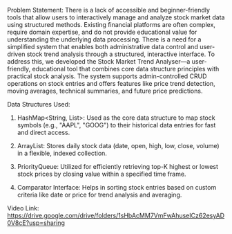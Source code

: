 Problem Statement:
There is a lack of accessible and beginner-friendly tools that allow users to interactively manage and analyze stock market data using structured methods. Existing financial platforms are often complex, require domain expertise, and do not provide educational value for understanding the underlying data processing. There is a need for a simplified system that enables both administrative data control and user-driven stock trend analysis through a structured, interactive interface.
To address this, we developed the Stock Market Trend Analyser—a user-friendly, educational tool that combines core data structure principles with practical stock analysis. The system supports admin-controlled CRUD operations on stock entries and offers features like price trend detection, moving averages, technical summaries, and future price predictions.


Data Structures Used: 
1. HashMap<String, List<StockEntry>>:
   Used as the core data structure to map stock symbols (e.g., "AAPL", "GOOG") to their historical data entries for fast and direct access.

2. ArrayList<StockEntry>:
   Stores daily stock data (date, open, high, low, close, volume) in a flexible, indexed collection.

3. PriorityQueue<StockEntry>:
   Utilized for efficiently retrieving top-K highest or lowest stock prices by closing value within a specified time frame.

4. Comparator Interface:
   Helps in sorting stock entries based on custom criteria like date or price for trend analysis and averaging.


Video Link:
https://drive.google.com/drive/folders/1sHbAcMM7VmFwAhuseICz62esyAD0V8cE?usp=sharing
